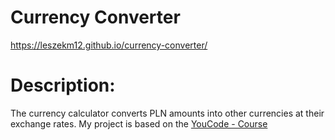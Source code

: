 # Currency Converter

https://leszekm12.github.io/currency-converter/

# **Description:**

The currency calculator converts PLN amounts into other currencies at their exchange rates. My project is based on the [YouCode - Course](https://youcode.pl/frontend-developer/)
